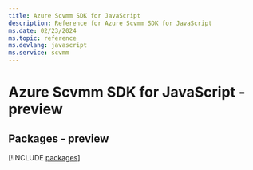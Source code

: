```yaml
---
title: Azure Scvmm SDK for JavaScript
description: Reference for Azure Scvmm SDK for JavaScript
ms.date: 02/23/2024
ms.topic: reference
ms.devlang: javascript
ms.service: scvmm
---
```

# Azure Scvmm SDK for JavaScript - preview
## Packages - preview
[!INCLUDE [packages](scvmm-index.md)]